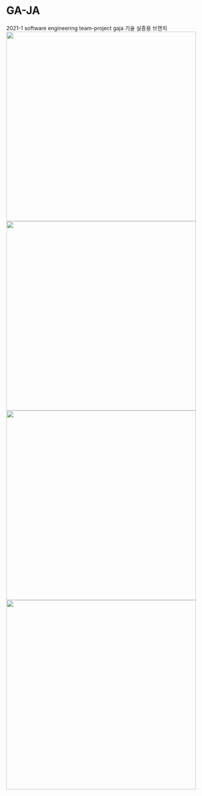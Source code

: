# GA-JA
2021-1 software engineering team-project gaja
기술 실증용 브랜치
<img src="https://github.com/catsaveearth/GA-JA/blob/jeongyeon_validation/Screenshot_20210511-202938.png" width="500">
<img src="https://github.com/catsaveearth/GA-JA/blob/jeongyeon_validation/Screenshot_20210511-202951.png" width="500">
<img src="https://github.com/catsaveearth/GA-JA/blob/jeongyeon_validation/Screenshot_20210511-203000.png" width="500">
<img src="https://github.com/catsaveearth/GA-JA/blob/jeongyeon_validation/Screenshot_20210511-203120.png" width="500">
